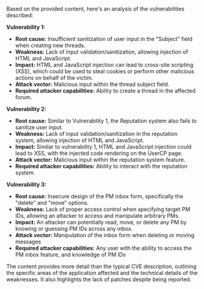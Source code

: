 Based on the provided content, here's an analysis of the vulnerabilities described:

**Vulnerability 1:**

*   **Root cause:** Insufficient sanitization of user input in the "Subject" field when creating new threads.
*   **Weakness:** Lack of input validation/sanitization, allowing injection of HTML and JavaScript.
*   **Impact:**  HTML and JavaScript injection can lead to cross-site scripting (XSS), which could be used to steal cookies or perform other malicious actions on behalf of the victim.
*   **Attack vector:** Malicious input within the thread subject field.
*  **Required attacker capabilities:** Ability to create a thread in the affected forum.

**Vulnerability 2:**

*   **Root cause:** Similar to Vulnerability 1, the Reputation system also fails to sanitize user input.
*   **Weakness:** Lack of input validation/sanitization in the reputation system, allowing injection of HTML and JavaScript.
*   **Impact:** Similar to vulnerability 1, HTML and JavaScript injection could lead to XSS, with the injected code rendering on the UserCP page.
*   **Attack vector:** Malicious input within the reputation system feature.
*  **Required attacker capabilities:** Ability to interact with the reputation system.

**Vulnerability 3:**

*   **Root cause:** Insecure design of the PM inbox form, specifically the "delete" and "move" options.
*   **Weakness:** Lack of proper access control when specifying target PM IDs, allowing an attacker to access and manipulate arbitrary PMs.
*   **Impact:** An attacker can potentially read, move, or delete any PM by knowing or guessing PM IDs across any inbox.
*   **Attack vector:** Manipulation of the inbox form when deleting or moving messages
*   **Required attacker capabilities:** Any user with the ability to access the PM inbox feature, and knowledge of PM IDs

The content provides more detail than the typical CVE description, outlining the specific areas of the application affected and the technical details of the weaknesses. It also highlights the lack of patches despite being reported.